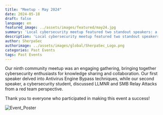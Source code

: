 ```yaml
---
title: "Meetup - May 2024"
date: 2024-05-18
draft: false
language: en
featured_image: ../assets/images/featured/may24.jpg
summary: 'Local cybersecurity meetup featured two standout speakers: a professional focused in Antivirus Engine and a talented Cybersecurity student focused in offensive security'
description: 'Local cybersecurity meetup featured two standout speakers: a professional focused in Antivirus Engine and a talented Cybersecurity student focused in offensive security'
author: SherpaSec
authorimage: ../assets/images/global/SherpaSec_Logo.png
categories: Past Events
tags: Past Events
---
```


Our ninth community meetup was an engaging gathering, bringing together cybersecurity enthusiasts for knowledge sharing and collaboration. Our first speaker delved into Antivirus Engine Bypass techniques, while our second speaker, a cybersecurity student, discussed LLMNR and SMB Relay Attacks from a red team perspective.

Thank you to everyone who participated in making this event a success!

![Event_Poster](/images/posters/20240517_Poster_May.png)